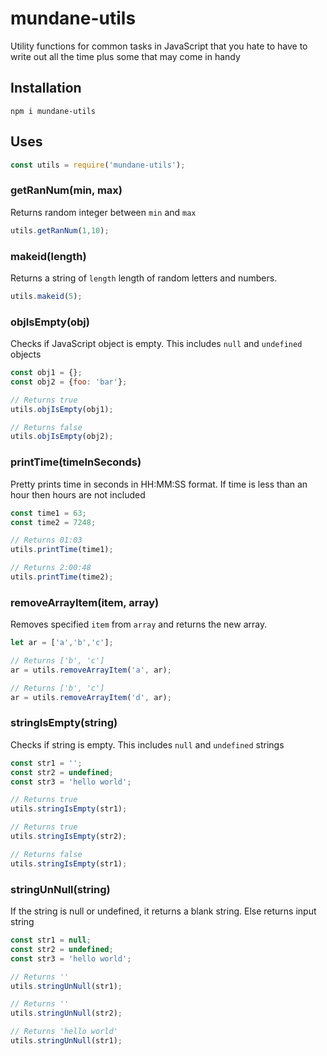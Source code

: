 # mundane-utils
Utility functions for common tasks in JavaScript that you hate to have to write out all the time plus some that may come in handy

## Installation
```
npm i mundane-utils
```
## Uses
```javascript
const utils = require('mundane-utils');
```

### getRanNum(min, max)
Returns random integer between `min` and `max`
```javascript
utils.getRanNum(1,10);
```

### makeid(length)
Returns a string of `length` length of random letters and numbers.
```javascript
utils.makeid(5);
```

### objIsEmpty(obj)
Checks if JavaScript object is empty. This includes `null` and `undefined` objects
```javascript
const obj1 = {};
const obj2 = {foo: 'bar'};

// Returns true
utils.objIsEmpty(obj1);

// Returns false
utils.objIsEmpty(obj2);
```

### printTime(timeInSeconds)
Pretty prints time in seconds in HH:MM:SS format. If time is less than an hour then hours are not included
```javascript
const time1 = 63;
const time2 = 7248;

// Returns 01:03
utils.printTime(time1);

// Returns 2:00:48
utils.printTime(time2);
```

### removeArrayItem(item, array)
Removes specified `item` from `array` and returns the new array.
```javascript
let ar = ['a','b','c'];

// Returns ['b', 'c']
ar = utils.removeArrayItem('a', ar);

// Returns ['b', 'c']
ar = utils.removeArrayItem('d', ar);
```

### stringIsEmpty(string)
Checks if string is empty. This includes `null` and `undefined` strings
```javascript
const str1 = '';
const str2 = undefined;
const str3 = 'hello world';

// Returns true
utils.stringIsEmpty(str1);

// Returns true
utils.stringIsEmpty(str2);

// Returns false
utils.stringIsEmpty(str1);
```

### stringUnNull(string)
If the string is null or undefined, it returns a blank string. Else returns input string
```javascript
const str1 = null;
const str2 = undefined;
const str3 = 'hello world';

// Returns ''
utils.stringUnNull(str1);

// Returns ''
utils.stringUnNull(str2);

// Returns 'hello world'
utils.stringUnNull(str1);
```
